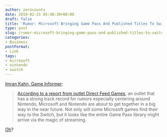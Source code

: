 ```yaml
---
author: zerocounts
date: 2019-02-21 05:40:30+00:00
draft: false
title: 'Rumor: Microsoft Bringing Game Pass And Published Titles To Switch'
type: post
slug: /rumor-microsoft-bringing-game-pass-and-published-titles-to-switch/
categories:
- Business
postFormat:
- Link
tags:
- microsoft
- nintendo
- switch
---
```


[Imran Kahn, Game Informer](https://www.gameinformer.com/2019/02/21/rumor-microsoft-bringing-game-pass-and-published-titles-to-switch):

> [According to a report from outlet Direct Feed Games](https://www.youtube.com/watch?time_continue=67&v=sCuG984QIbU), an outlet that has a strong track record for rumors especially centering around Nintendo, Microsoft and Nintendo are about to get together in a big way in the near future. Not only will some Microsoft games find their way to the Switch, but it looks like the entire Game Pass library might arrive via the magic of streaming. 

[Oh](/2019/02/04/microsoft-to-bring-xbox-live-to-the-switch/)?